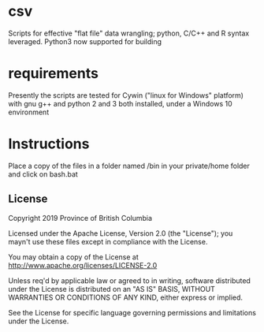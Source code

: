 # csv
Scripts for effective "flat file" data wrangling; python, C/C++ and R syntax leveraged. Python3 now supported for building

# requirements
Presently the scripts are tested for Cywin ("linux for Windows" platform) with gnu g++ and python 2 and 3 both installed, under a Windows 10 environment

# Instructions
Place a copy of the files in a folder named /bin in your private/home folder and click on bash.bat

## License

Copyright 2019 Province of British Columbia

Licensed under the Apache License, Version 2.0 (the "License");
you mayn't use these files except in compliance with the License.

You may obtain a copy of the License at
http://www.apache.org/licenses/LICENSE-2.0

Unless req'd by applicable law or agreed to in writing,
software distributed under the License is distributed on an
"AS IS" BASIS, WITHOUT WARRANTIES OR CONDITIONS OF ANY KIND,
either express or implied.

See the License for specific language governing permissions
and limitations under the License.
